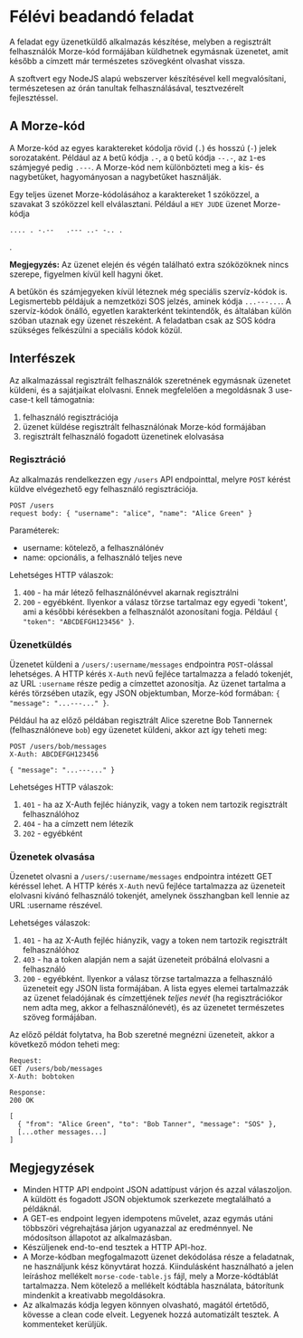 # Félévi beadandó feladat

A feladat egy üzenetküldő alkalmazás készítése, melyben a regisztrált felhasználók Morze-kód formájában küldhetnek egymásnak üzenetet,
amit később a címzett már természetes szövegként olvashat vissza.

A szoftvert egy NodeJS alapú webszerver készítésével kell megvalósítani, természetesen az órán tanultak felhasználásával, tesztvezérelt fejlesztéssel.

## A Morze-kód

A Morze-kód az egyes karaktereket kódolja rövid (`.`) és hosszú (`-`) jelek sorozataként. Például az `A` betű kódja `.-`,
a `Q` betű kódja `--.-`, az `1`-es számjegyé pedig `.---`. A Morze-kód nem különbözteti meg a kis- és nagybetűket,
hagyományosan a nagybetűket használják.

Egy teljes üzenet Morze-kódolásához a karaktereket 1 szóközzel, a szavakat 3 szóközzel kell elválasztani.
Például a `HEY JUDE` üzenet Morze-kódja

    .... . -.--   .--- ..- -.. .
.

**Megjegyzés:** Az üzenet elején és végén található extra szóközöknek nincs szerepe, figyelmen kívül kell hagyni őket.

A betűkön és számjegyeken kívül léteznek még speciális szervíz-kódok is. Legismertebb példájuk a nemzetközi SOS jelzés,
aminek kódja `...---...`. A szervíz-kódok önálló, egyetlen karakterként tekintendők, és általában külön szóban utaznak
egy üzenet részeként. A feladatban csak az SOS kódra szükséges felkészülni a speciális kódok közül.

## Interfészek

Az alkalmazással regisztrált felhasználók szeretnének egymásnak üzenetet küldeni, és a sajátjaikat elolvasni. Ennek
megfelelően a megoldásnak 3 use-case-t kell támogatnia:
1. felhasználó regisztrációja
2. üzenet küldése regisztrált felhasználónak Morze-kód formájában
3. regisztrált felhasználó fogadott üzenetinek elolvasása

### Regisztráció

Az alkalmazás rendelkezzen egy `/users` API endpointtal, melyre `POST` kérést küldve elvégezhető egy felhasználó regisztrációja.

    POST /users
    request body: { "username": "alice", "name": "Alice Green" }

Paraméterek:
- username: kötelező, a felhasználónév
- name: opcionális, a felhasználó teljes neve

Lehetséges HTTP válaszok:

1. `400` - ha már létező felhasználónévvel akarnak regisztrálni
2. `200` - egyébként. Ilyenkor a válasz törzse tartalmaz egy egyedi 'tokent', ami a későbbi kérésekben a felhasználót
azonosítani fogja. Például `{ "token": "ABCDEFGH123456" }`.


### Üzenetküldés

Üzenetet küldeni a `/users/:username/messages` endpointra `POST`-olással lehetséges. A HTTP kérés `X-Auth` nevű fejléce
tartalmazza a feladó tokenjét, az URL `:username` része pedig a címzettet azonosítja. Az üzenet tartalma a kérés
törzsében utazik, egy JSON objektumban, Morze-kód formában: `{ "message": "...---..." }`.

Például ha az előző példában regisztrált Alice szeretne Bob Tannernek (felhasználóneve `bob`) egy üzenetet küldeni, akkor
azt így teheti meg:

    POST /users/bob/messages
    X-Auth: ABCDEFGH123456

    { "message": "...---..." }

Lehetséges HTTP válaszok:

1. `401` - ha az X-Auth fejléc hiányzik, vagy a token nem tartozik regisztrált felhasználóhoz
2. `404` - ha a címzett nem létezik
3. `202` - egyébként

### Üzenetek olvasása

Üzenetet olvasni a `/users/:username/messages` endpointra intézett GET kéréssel lehet. A HTTP kérés `X-Auth` nevű fejléce
tartalmazza az üzeneteit elolvasni kívánó felhasználó tokenjét, amelynek összhangban kell lennie az URL :username
részével.

Lehetséges válaszok:

1. `401` - ha az X-Auth fejléc hiányzik, vagy a token nem tartozik regisztrált felhasználóhoz
2. `403` - ha a token alapján nem a saját üzeneteit próbálná elolvasni a felhasználó
3. `200` - egyébként. Ilyenkor a válasz törzse tartalmazza a felhasználó üzeneteit egy JSON lista formájában. A lista
egyes elemei tartalmazzák az üzenet feladójának és címzettjének _teljes nevét_ (ha regisztrációkor nem adta meg, akkor
a felhasználónevét), és az üzenetet természetes szöveg formájában.

Az előző példát folytatva, ha Bob szeretné megnézni üzeneteit, akkor a következő módon teheti meg:

    Request:
    GET /users/bob/messages
    X-Auth: bobtoken

    Response:
    200 OK

    [
      { "from": "Alice Green", "to": "Bob Tanner", "message": "SOS" },
      [...other messages...]
    ]


## Megjegyzések

- Minden HTTP API endpoint JSON adattípust várjon és azzal válaszoljon. A küldött és fogadott JSON objektumok szerkezete megtalálható a példáknál.
- A GET-es endpoint legyen idempotens művelet, azaz egymás utáni többszöri végrehajtása járjon ugyanazzal az eredménnyel. Ne módosítson állapotot az alkalmazásban.
- Készüljenek end-to-end tesztek a HTTP API-hoz.
- A Morze-kódban megfogalmazott üzenet dekódolása része a feladatnak, ne használjunk kész könyvtárat hozzá.
Kiindulásként használható a jelen leíráshoz mellékelt `morse-code-table.js` fájl, mely a Morze-kódtáblát tartalmazza.
Nem kötelező a mellékelt kódtábla használata, bátorítunk mindenkit a kreativabb megoldásokra.
- Az alkalmazás kódja legyen könnyen olvasható, magától értetődő, kövesse a clean code elveit. Legyenek hozzá automatizált tesztek. A kommenteket kerüljük.
